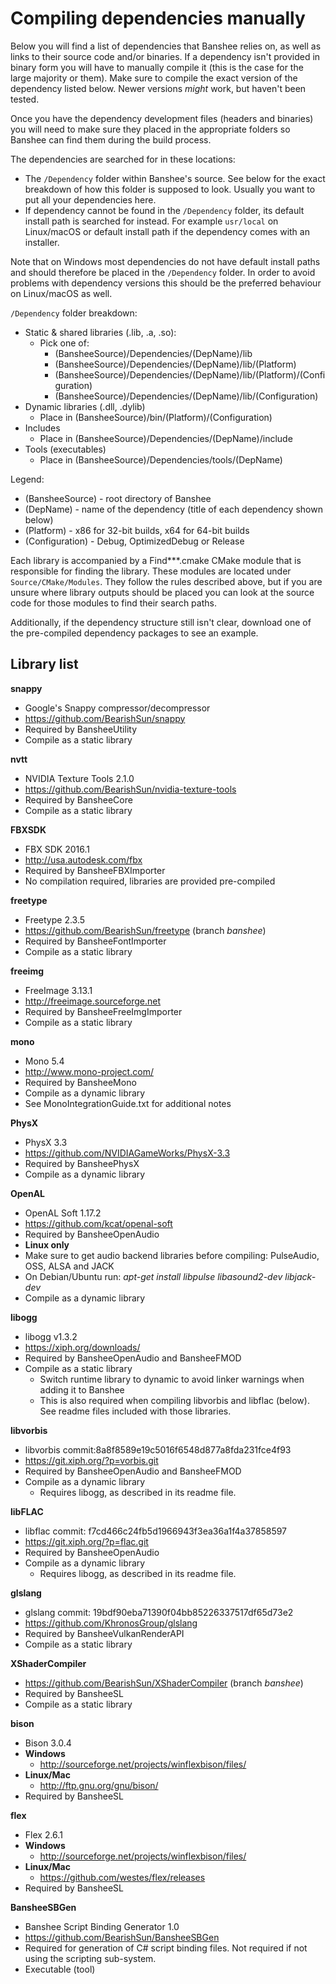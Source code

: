 # Compiling dependencies manually

Below you will find a list of dependencies that Banshee relies on, as well as links to their source code and/or binaries. If a dependency isn't provided in binary form you will have to manually compile it (this is the case for the large majority or them). Make sure to compile the exact version of the dependency listed below. Newer versions *might* work, but haven't been tested. 

Once you have the dependency development files (headers and binaries) you will need to make sure they placed in the appropriate folders so Banshee can find them during the build process. 

The dependencies are searched for in these locations:
- The `/Dependency` folder within Banshee's source. See below for the exact breakdown of how this folder is supposed to look. Usually you want to put all your dependencies here.
- If dependency cannot be found in the `/Dependency` folder, its default install path is searched for instead. For example `usr/local` on Linux/macOS or default install path if the dependency comes with an installer. 

Note that on Windows most dependencies do not have default install paths and should therefore be placed in the `/Dependency` folder. In order to avoid problems with dependency versions this should be the preferred behaviour on Linux/macOS as well. 

`/Dependency` folder breakdown:
- Static & shared libraries (.lib, .a, .so): 
  - Pick one of:
    - (BansheeSource)/Dependencies/(DepName)/lib
	- (BansheeSource)/Dependencies/(DepName)/lib/(Platform)
	- (BansheeSource)/Dependencies/(DepName)/lib/(Platform)/(Configuration)
	- (BansheeSource)/Dependencies/(DepName)/lib/(Configuration)
- Dynamic libraries (.dll, .dylib)
  - Place in (BansheeSource)/bin/(Platform)/(Configuration)
- Includes
  - Place in (BansheeSource)/Dependencies/(DepName)/include
- Tools (executables)
  - Place in (BansheeSource)/Dependencies/tools/(DepName)  
  
Legend:
- (BansheeSource) - root directory of Banshee
- (DepName) - name of the dependency (title of each dependency shown below)
- (Platform) - x86 for 32-bit builds, x64 for 64-bit builds
- (Configuration) - Debug, OptimizedDebug or Release  
  
Each library is accompanied by a Find***.cmake CMake module that is responsible for finding the library. These modules are located under `Source/CMake/Modules`. They follow the rules described above, but if you are unsure where library outputs should be placed you can look at the source code for those modules to find their search paths.
   
Additionally, if the dependency structure still isn't clear, download one of the pre-compiled dependency packages to see an example.  
      
## Library list 
	  
**snappy**
- Google's Snappy compressor/decompressor
- https://github.com/BearishSun/snappy
- Required by BansheeUtility
- Compile as a static library
	  
**nvtt**
- NVIDIA Texture Tools 2.1.0
- https://github.com/BearishSun/nvidia-texture-tools
- Required by BansheeCore
- Compile as a static library
 
**FBXSDK**
- FBX SDK 2016.1
- http://usa.autodesk.com/fbx
- Required by BansheeFBXImporter
- No compilation required, libraries are provided pre-compiled
 
**freetype**
- Freetype 2.3.5
- https://github.com/BearishSun/freetype (branch *banshee*)
- Required by BansheeFontImporter
- Compile as a static library
   
**freeimg**
- FreeImage 3.13.1
- http://freeimage.sourceforge.net
- Required by BansheeFreeImgImporter
- Compile as a static library
   
**mono**
- Mono 5.4
- http://www.mono-project.com/
- Required by BansheeMono
- Compile as a dynamic library
 - See MonoIntegrationGuide.txt for additional notes
   
**PhysX**
- PhysX 3.3
- https://github.com/NVIDIAGameWorks/PhysX-3.3
- Required by BansheePhysX
- Compile as a dynamic library
	
**OpenAL**
- OpenAL Soft 1.17.2
- https://github.com/kcat/openal-soft
- Required by BansheeOpenAudio
- **Linux only**
 - Make sure to get audio backend libraries before compiling: PulseAudio, OSS, ALSA and JACK
 - On Debian/Ubuntu run: *apt-get install libpulse libasound2-dev libjack-dev* 
- Compile as a dynamic library
   
**libogg**
- libogg v1.3.2
- https://xiph.org/downloads/
- Required by BansheeOpenAudio and BansheeFMOD
- Compile as a static library
  - Switch runtime library to dynamic to avoid linker warnings when adding it to Banshee
  - This is also required when compiling libvorbis and libflac (below). See readme files included with those libraries.
  
**libvorbis**
- libvorbis commit:8a8f8589e19c5016f6548d877a8fda231fce4f93
- https://git.xiph.org/?p=vorbis.git
- Required by BansheeOpenAudio and BansheeFMOD
- Compile as a dynamic library
  - Requires libogg, as described in its readme file.
   
**libFLAC**
- libflac commit: f7cd466c24fb5d1966943f3ea36a1f4a37858597
- https://git.xiph.org/?p=flac.git
- Required by BansheeOpenAudio
- Compile as a dynamic library
  - Requires libogg, as described in its readme file.
   
**glslang**
- glslang commit: 19bdf90eba71390f04bb85226337517df65d73e2
- https://github.com/KhronosGroup/glslang
- Required by BansheeVulkanRenderAPI
- Compile as a static library
   
**XShaderCompiler**
- https://github.com/BearishSun/XShaderCompiler (branch *banshee*)
- Required by BansheeSL
- Compile as a static library
   
**bison**
- Bison 3.0.4
- **Windows**
  - http://sourceforge.net/projects/winflexbison/files/
- **Linux/Mac**
  - http://ftp.gnu.org/gnu/bison/
- Required by BansheeSL
   
**flex**
- Flex 2.6.1
- **Windows**
  - http://sourceforge.net/projects/winflexbison/files/
- **Linux/Mac**
  - https://github.com/westes/flex/releases
- Required by BansheeSL
	
**BansheeSBGen**
 - Banshee Script Binding Generator 1.0
 - https://github.com/BearishSun/BansheeSBGen
 - Required for generation of C# script binding files. Not required if not using the scripting sub-system.
 - Executable (tool)
